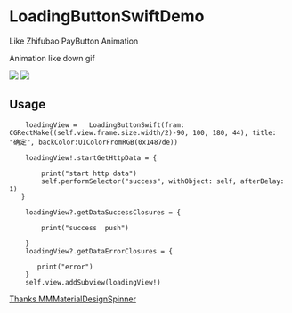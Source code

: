 # LoadingButtonSwiftDemo
Like Zhifubao PayButton Animation 
> 
Animation like down gif
>
![ ](http://ww3.sinaimg.cn/mw690/b383e575gw1ex5pehic8pg20hs0qoth4.gif)
![ ](http://ww2.sinaimg.cn/mw690/b383e575gw1ex5pe7pp2ug20hs0qodos.gif)
>
Usage
------- 
       
        loadingView =   LoadingButtonSwift(fram: CGRectMake((self.view.frame.size.width/2)-90, 100, 180, 44), title: "确定", backColor:UIColorFromRGB(0x1487de))
        
        loadingView!.startGetHttpData = {
            
            print("start http data")
            self.performSelector("success", withObject: self, afterDelay: 1)
       }
        
        loadingView?.getDataSuccessClosures = {
            
            print("success  push")
            
        }
        loadingView?.getDataErrorClosures = {
            
           print("error")
        }
        self.view.addSubview(loadingView!)
[Thanks  MMMaterialDesignSpinner](https://github.com/misterwell/MMMaterialDesignSpinner)<br /> 

